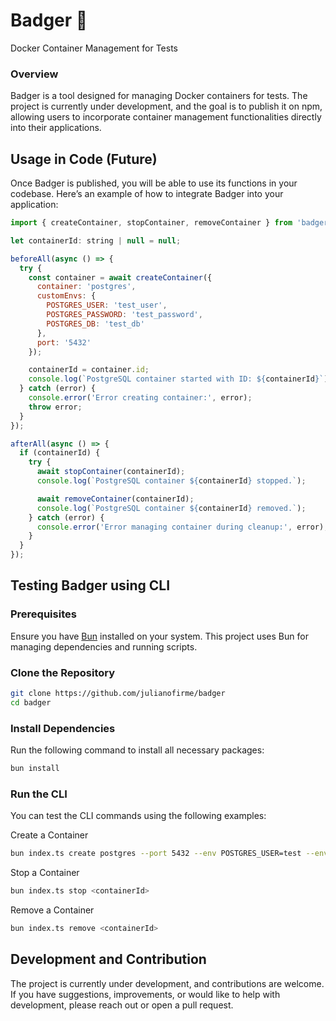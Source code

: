 # Badger 🦡 
Docker Container Management for Tests

### Overview

Badger is a tool designed for managing Docker containers for tests. The project is currently under development, and the goal is to publish it on npm, allowing users to incorporate container management functionalities directly into their applications.

## Usage in Code (Future)

Once Badger is published, you will be able to use its functions in your codebase. Here’s an example of how to integrate Badger into your application:

```javascript
import { createContainer, stopContainer, removeContainer } from 'badger';

let containerId: string | null = null;

beforeAll(async () => {
  try {
    const container = await createContainer({
      container: 'postgres',
      customEnvs: {
        POSTGRES_USER: 'test_user',
        POSTGRES_PASSWORD: 'test_password',
        POSTGRES_DB: 'test_db'
      },
      port: '5432'
    });

    containerId = container.id;
    console.log(`PostgreSQL container started with ID: ${containerId}`);
  } catch (error) {
    console.error('Error creating container:', error);
    throw error;
  }
});

afterAll(async () => {
  if (containerId) {
    try {
      await stopContainer(containerId);
      console.log(`PostgreSQL container ${containerId} stopped.`);

      await removeContainer(containerId);
      console.log(`PostgreSQL container ${containerId} removed.`);
    } catch (error) {
      console.error('Error managing container during cleanup:', error);
    }
  }
});
```

## Testing Badger using CLI 

### Prerequisites

Ensure you have [Bun](https://bun.sh/) installed on your system. This project uses Bun for managing dependencies and running scripts.

### Clone the Repository

```bash
git clone https://github.com/julianofirme/badger
cd badger
```

### Install Dependencies

Run the following command to install all necessary packages:

```bash
bun install
```

### Run the CLI

You can test the CLI commands using the following examples:

Create a Container

```bash
bun index.ts create postgres --port 5432 --env POSTGRES_USER=test --env POSTGRES_PASSWORD=test --env POSTGRES_DB=mydb
```

Stop a Container

```bash
bun index.ts stop <containerId>
```

Remove a Container

```bash
bun index.ts remove <containerId>
```

## Development and Contribution
The project is currently under development, and contributions are welcome. If you have suggestions, improvements, or would like to help with development, please reach out or open a pull request.
